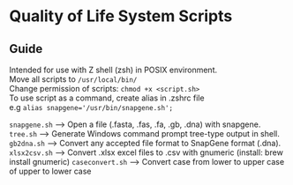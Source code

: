 # Quality of Life System Scripts  

## Guide    
Intended for use with Z shell (zsh) in POSIX environment.  
Move all scripts to `/usr/local/bin/`  
Change permission of scripts: `chmod +x <script.sh>`  
To use script as a command, create alias in .zshrc file  
e.g `alias snapgene='/usr/bin/snapgene.sh';`    

`snapgene.sh` --> Open a file (.fasta, .fas, .fa, .gb, .dna) with snapgene.  
`tree.sh` --> Generate Windows command prompt tree-type output in shell.  
`gb2dna.sh` --> Convert any accepted file format to SnapGene format (.dna).  
`xlsx2csv.sh` --> Convert .xlsx excel files to .csv with gnumeric (install: brew install gnumeric)
`caseconvert.sh` --> Convert case from lower to upper case of upper to lower case